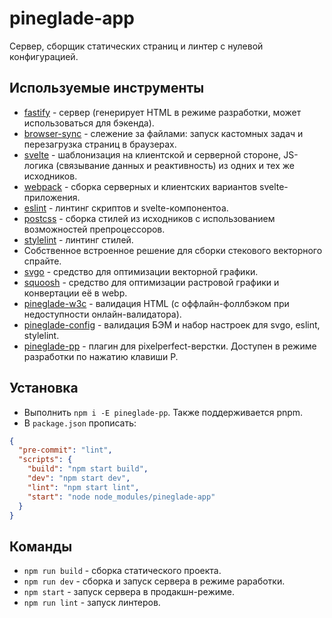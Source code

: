 # pineglade-app

Сервер, сборщик статических страниц и линтер с нулевой конфигурацией.

## Используемые инструменты

- [fastify](https://fastify.io) - сервер (генерирует HTML в режиме разработки, может использоваться для бэкенда).
- [browser-sync](https://browsersync.io/) - слежение за файлами: запуск кастомных задач и перезагрузка страниц в браузерах.
- [svelte](https://ru.svelte.dev/) - шаблонизация на клиентской и серверной стороне, JS-логика (связывание данных и реактивность) из одних и тех же исходников.
- [webpack](https://webpack.js.org/) - сборка серверных и клиентских вариантов svelte-приложения.
- [eslint](https://eslint.org/) - линтинг скриптов и svelte-компонентоа.
- [postcss](https://postcss.org/) - сборка стилей из исходников с использованием возможностей препроцессоров.
- [stylelint](https://stylelint.io/) - линтинг стилей.
- Собственное встроенное решение для сборки стекового векторного спрайте.
- [svgo](https://github.com/svg/svgo) - средство для оптимизации векторной графики.
- [squoosh](https://github.com/GoogleChromeLabs/squoosh/tree/dev/libsquoosh) - средство для оптимизации растровой графики и конвертации её в webp.
- [pineglade-w3c](https://www.npmjs.com/package/pineglade-w3c) - валидация HTML (с оффлайн-фоллбэком при недоступности онлайн-валидатора).
- [pineglade-config](https://www.npmjs.com/package/pineglade-config) - валидация БЭМ и набор настроек для svgo, eslint, stylelint.
- [pineglade-pp](https://www.npmjs.com/package/pineglade-pp/) - плагин для pixelperfect-верстки. Доступен в режиме разработки по нажатию клавиши P.

## Установка

- Выполнить `npm i -E pineglade-pp`. Также поддерживается pnpm.
- В `package.json` прописать:

```json
{
  "pre-commit": "lint",
  "scripts": {
    "build": "npm start build",
    "dev": "npm start dev",
    "lint": "npm start lint",
    "start": "node node_modules/pineglade-app"
  }
}
```

## Команды

- `npm run build` - сборка статического проекта.
- `npm run dev` - сборка и запуск сервера в режиме раработки.
- `npm start` - запуск сервера в продакшн-режиме.
- `npm run lint` - запуск линтеров.
